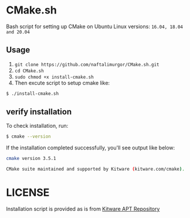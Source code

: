 # CMake.sh
Bash script for setting up CMake on Ubuntu Linux versions: `16.04, 18.04 and 20.04`

## Usage
1. `git clone https://github.com/naftalimurgor/CMake.sh.git`
2.  `cd CMake.sh`
3. `sudo chmod +x install-cmake.sh`
4. Then excute script to setup cmake like:  
```bash
$ ./install-cmake.sh
```

## verify installation
To check installation, run:
```bash
$ cmake --version
```
If the installation completed successfully, you'll see output like below:
```bash
cmake version 3.5.1

CMake suite maintained and supported by Kitware (kitware.com/cmake).

```
# LICENSE
Installation script is provided as is from [Kitware APT Repository](https://apt.kitware.com/)
